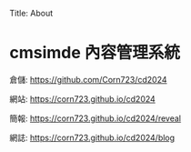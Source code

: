 Title: About

# cmsimde 內容管理系統

倉儲: <a href="https://github.com/Corn723/cd2024">https://github.com/Corn723/cd2024</a>

網站: <a href="https://corn723.github.io/cd2024">https://corn723.github.io/cd2024</a>

簡報: <a href="https://corn723.github.io/cd2024/reveal">https://corn723.github.io/cd2024/reveal</a>

網誌: <a href="https://corn723.github.io/cd2024/blog">https://corn723.github.io/cd2024/blog</a>








